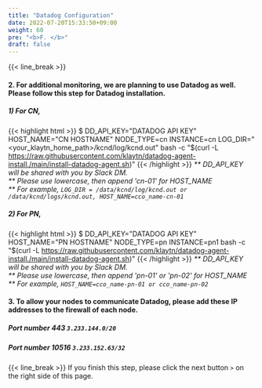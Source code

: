 ```yaml
---
title: "Datadog Configuration"
date: 2022-07-20T15:33:50+09:00
weight: 60
pre: "<b>F. </b>"
draft: false
---
```


{{< line_break >}}
#### 2. For additional monitoring, we are planning to use Datadog as well. Please follow this step for Datadog installation.

##### 1) For CN, 
{{< highlight html >}}
$ DD_API_KEY="DATADOG API KEY" HOST_NAME="CN HOSTNAME" NODE_TYPE=cn INSTANCE=cn LOG_DIR="<your_klaytn_home_path>/kcnd/log/kcnd.out" bash -c "$(curl -L https://raw.githubusercontent.com/klaytn/datadog-agent-install./main/install-datadog-agent.sh)"
{{< /highlight >}}
_** DD_API_KEY will be shared with you by Slack DM._   
_** Please use lowercase, then append 'cn-01' for HOST_NAME_   
_** For example, ```LOG_DIR = /data/kcnd/log/kcnd.out or /data/kcnd/logs/kcnd.out, HOST_NAME=cco_name-cn-01```_   

##### 2) For PN,
{{< highlight html >}}
$ DD_API_KEY="DATADOG API KEY" HOST_NAME="PN HOSTNAME" NODE_TYPE=pn INSTANCE=pn1 bash -c "$(curl -L https://raw.githubusercontent.com/klaytn/datadog-agent-install./main/install-datadog-agent.sh)"
{{< /highlight >}}
_** DD_API_KEY will be shared with you by Slack DM._   
_** Please use lowercase, then append 'pn-01' or 'pn-02' for HOST_NAME_   
_** For example, ```HOST_NAME=cco_name-pn-01 or cco_name-pn-02```_   

#### 3. To allow your nodes to communicate Datadog, please add these IP addresses to the firewall of each node.
##### Port number 443 ```3.233.144.0/20```
##### Port number 10516 ```3.233.152.63/32```

{{< line_break >}}
If you finish this step, please click the next button ```>``` on the right side of this page.
